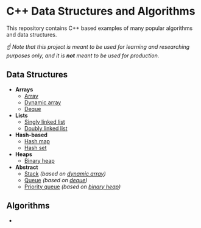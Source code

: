 # C++ Data Structures and Algorithms

This repository contains C++ based examples of many popular algorithms and data structures.

_☝ Note that this project is meant to be used for learning and researching purposes only, and it is **not** meant to be used for production._

## Data Structures

- **Arrays**
  - [Array](data_structures/array)
  - [Dynamic array](data_structures/dynamic_array)
  - [Deque](data_structures/deque)
- **Lists**
  - [Singly linked list](data_structures/singly_linked_list)
  - [Doubly linked list](data_structures/doubly_linked_list)
- **Hash-based**
  - [Hash map](data_structures/hash_map)
  - [Hash set](data_structures/hash_set)
- **Heaps**
  - [Binary heap](data_structures/binary_heap)
- **Abstract**
  - [Stack](data_structures/stack) _(based on [dynamic array](data_structures/dynamic_array))_
  - [Queue](data_structures/queue) _(based on [deque](data_structures/deque))_
  - [Priority queue](data_structures/priority_queue) _(based on [binary heap](data_structures/binary_heap))_

## Algorithms

-
